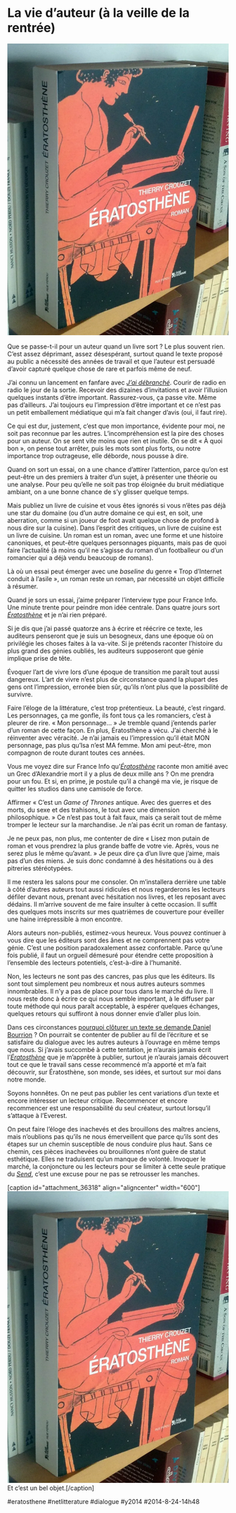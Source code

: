 # La vie d’auteur (à la veille de la rentrée)

![](_i/betabook.webp)

Que se passe-t-il pour un auteur quand un livre sort ? Le plus souvent rien. C’est assez déprimant, assez désespérant, surtout quand le texte proposé au public a nécessité des années de travail et que l’auteur est persuadé d’avoir capturé quelque chose de rare et parfois même de neuf.

J’ai connu un lancement en fanfare avec *[J’ai débranché](../../page/jai-debranche)*. Courir de radio en radio le jour de la sortie. Recevoir des dizaines d’invitations et avoir l’illusion quelques instants d’être important. Rassurez-vous, ça passe vite. Même pas d’ailleurs. J’ai toujours eu l’impression d’être important et ce n’est pas un petit emballement médiatique qui m’a fait changer d’avis (oui, il faut rire).

Ce qui est dur, justement, c’est que mon importance, évidente pour moi, ne soit pas reconnue par les autres. L’incompréhension est la pire des choses pour un auteur. On se sent vite moins que rien et inutile. On se dit « À quoi bon », on pense tout arrêter, puis les mots sont plus forts, ou notre importance trop outrageuse, elle déborde, nous pousse à dire.

Quand on sort un essai, on a une chance d’attirer l’attention, parce qu’on est peut-être un des premiers à traiter d’un sujet, à présenter une théorie ou une analyse. Pour peu qu’elle ne soit pas trop éloignée du bruit médiatique ambiant, on a une bonne chance de s’y glisser quelque temps.

Mais publiez un livre de cuisine et vous êtes ignorés si vous n’êtes pas déjà une star du domaine (ou d’un autre domaine ce qui est, en soit, une aberration, comme si un joueur de foot avait quelque chose de profond à nous dire sur la cuisine). Dans l’esprit des critiques, un livre de cuisine est un livre de cuisine. Un roman est un roman, avec une forme et une histoire canoniques, et peut-être quelques personnages piquants, mais pas de quoi faire l’actualité (à moins qu’il ne s’agisse du roman d’un footballeur ou d’un romancier qui a déjà vendu beaucoup de romans).

Là où un essai peut émerger avec une *baseline* du genre « Trop d’Internet conduit à l’asile », un roman reste un roman, par nécessité un objet difficile à résumer.

Quand je sors un essai, j’aime préparer l’interview type pour France Info. Une minute trente pour peindre mon idée centrale. Dans quatre jours sort *[Ératosthène](../../page/eratosthene)* et je n’ai rien préparé.

Si je dis que j’ai passé quatorze ans à écrire et réécrire ce texte, les auditeurs penseront que je suis un besogneux, dans une époque où on privilégie les choses faites à la va-vite. Si je prétends raconter l’histoire du plus grand des génies oubliés, les auditeurs supposeront que génie implique prise de tête.

Évoquer l’art de vivre lors d’une époque de transition me paraît tout aussi dangereux. L’art de vivre n’est plus de circonstance quand la plupart des gens ont l’impression, erronée bien sûr, qu’ils n’ont plus que la possibilité de survivre.

Faire l’éloge de la littérature, c’est trop prétentieux. La beauté, c’est ringard. Les personnages, ça me gonfle, ils font tous ça les romanciers, c’est à pleurer de rire. « Mon personnage… » Je tremble quand j’entends parler d’un roman de cette façon. En plus, Ératosthène a vécu. J’ai cherché à le réinventer avec véracité. Je n’ai jamais eu l’impression qu’il était MON personnage, pas plus qu’Isa n’est MA femme. Mon ami peut-être, mon compagnon de route durant toutes ces années.

Vous me voyez dire sur France Info qu’*[Ératosthène](../../page/eratosthene)* raconte mon amitié avec un Grec d’Alexandrie mort il y a plus de deux mille ans ? On me prendra pour un fou. Et si, en prime, je postule qu’il a changé ma vie, je risque de quitter les studios dans une camisole de force.

Affirmer « C’est un *Game of Thrones* antique. Avec des guerres et des morts, du sexe et des trahisons, le tout avec une dimension philosophique. » Ce n’est pas tout à fait faux, mais ça serait tout de même tromper le lecteur sur la marchandise. Je n’ai pas écrit un roman de fantasy.

Je ne peux pas, non plus, me contenter de dire « Lisez mon putain de roman et vous prendrez la plus grande baffe de votre vie. Après, vous ne serez plus le même qu’avant. » Je peux dire ça d’un livre que j’aime, mais pas d’un des miens. Je suis donc condamné à des hésitations ou à des pitreries stéréotypées.

Il me restera les salons pour me consoler. On m’installera derrière une table à côté d’autres auteurs tout aussi ridicules et nous regarderons les lecteurs défiler devant nous, prenant avec hésitation nos livres, et les reposant avec dédains. Il m’arrive souvent de me faire insulter à cette occasion. Il suffit des quelques mots inscrits sur mes quatrièmes de couverture pour éveiller une haine irrépressible à mon encontre.

Alors auteurs non-publiés, estimez-vous heureux. Vous pouvez continuer à vous dire que les éditeurs sont des ânes et ne comprennent pas votre génie. C’est une position paradoxalement assez confortable. Parce qu’une fois publié, il faut un orgueil démesuré pour étendre cette proposition à l’ensemble des lecteurs potentiels, c’est-à-dire à l’humanité.

Non, les lecteurs ne sont pas des cancres, pas plus que les éditeurs. Ils sont tout simplement peu nombreux et nous autres auteurs sommes innombrables. Il n’y a pas de place pour tous dans le marché du livre. Il nous reste donc à écrire ce qui nous semble important, à le diffuser par toute méthode qui nous paraît acceptable, à espérer quelques échanges, quelques retours qui suffiront à nous donner envie d’aller plus loin.

Dans ces circonstances [pourquoi clôturer un texte se demande Daniel Bourrion](http://www.face-ecran.fr/2014/08/20/de-la-question-de-la-publication) ? On pourrait se contenter de publier au fil de l’écriture et se satisfaire du dialogue avec les autres auteurs à l’ouvrage en même temps que nous. Si j’avais succombé à cette tentation, je n’aurais jamais écrit l’*[Ératosthène](../../page/eratosthene)* que je m’apprête à publier, surtout je n’aurais jamais découvert tout ce que le travail sans cesse recommencé m’a apporté et m’a fait découvrir, sur Ératosthène, son monde, ses idées, et surtout sur moi dans notre monde.

Soyons honnêtes. On ne peut pas publier les cent variations d’un texte et encore intéresser un lecteur critique. Recommencer et encore recommencer est une responsabilité du seul créateur, surtout lorsqu’il s’attaque à l’Everest.

On peut faire l’éloge des inachevés et des brouillons des maîtres anciens, mais n’oublions pas qu’ils ne nous émerveillent que parce qu’ils sont des étapes sur un chemin susceptible de nous conduire plus haut. Sans ce chemin, ces pièces inachevées ou brouillonnes n’ont guère de statut esthétique. Elles ne traduisent qu’un manque de volonté. Invoquer le marché, la conjoncture ou les lecteurs pour se limiter à cette seule pratique du [*Send*](../../2013/11/la-send-generation-pecha-kucha-remix.md), c’est une excuse pour ne pas se retrousser les manches.

[caption id="attachment\_36318" align="aligncenter" width="600"]![En plus, c’est un bel objet.](_i/betabook.webp) Et c’est un bel objet.[/caption]



#eratosthene #netlitterature #dialogue #y2014 #2014-8-24-14h48
